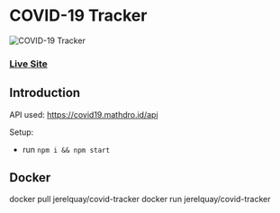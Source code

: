 # COVID-19 Tracker
![COVID-19 Tracker](https://i.ibb.co/X87BqVY/Screenshot-2020-04-13-at-10-14-58.png)

### [Live Site](http://ec2-13-229-235-207.ap-southeast-1.compute.amazonaws.com:3000/)

## Introduction
API used: https://covid19.mathdro.id/api

Setup:
- run ```npm i && npm start```

## Docker
docker pull jerelquay/covid-tracker
docker run jerelquay/covid-tracker

